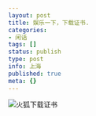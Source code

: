 ```yaml
---
layout: post
title: 娱乐一下，下载证书.
categories:
- 闲话
tags: []
status: publish
type: post
info: 上海
published: true
meta: {}
---
```


![火狐下载证书](http://hiphotos.baidu.com/shinemoon/pic/item/a304818634d34f2b66096ec2.jpg)
